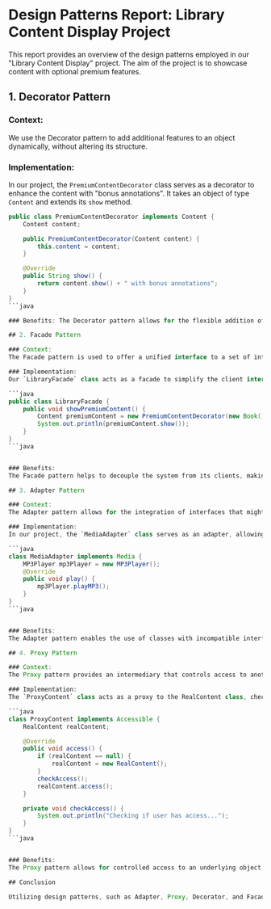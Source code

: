 # Design Patterns Report: Library Content Display Project

This report provides an overview of the design patterns employed in our "Library Content Display" project. The aim of the project is to showcase content with optional premium features. 

## 1. Decorator Pattern

### Context:
We use the Decorator pattern to add additional features to an object dynamically, without altering its structure. 

### Implementation:
In our project, the `PremiumContentDecorator` class serves as a decorator to enhance the content with "bonus annotations". It takes an object of type `Content` and extends its `show` method.

```java
public class PremiumContentDecorator implements Content {
    Content content;

    public PremiumContentDecorator(Content content) {
        this.content = content;
    }

    @Override
    public String show() {
        return content.show() + " with bonus annotations";
    }
}
```java

### Benefits: The Decorator pattern allows for the flexible addition of features to individual objects, without requiring subclassing.

## 2. Facade Pattern

### Context:
The Facade pattern is used to offer a unified interface to a set of interfaces in a subsystem. It defines a higher-level interface that makes the subsystem easier to use.

### Implementation:
Our `LibraryFacade` class acts as a facade to simplify the client interface for displaying premium content.

```java
public class LibraryFacade {
    public void showPremiumContent() {
        Content premiumContent = new PremiumContentDecorator(new Book());
        System.out.println(premiumContent.show());
    }
}
```java


### Benefits:
The Facade pattern helps to decouple the system from its clients, making it easier to evolve and refactor the subsystem independently.

## 3. Adapter Pattern

### Context:
The Adapter pattern allows for the integration of interfaces that might not be compatible with each other. It acts as a bridge between two different interfaces.

### Implementation:
In our project, the `MediaAdapter` class serves as an adapter, allowing the system to play MP3 format by using the `MP3Player` class via the standard `Media` interface.

```java
class MediaAdapter implements Media {
    MP3Player mp3Player = new MP3Player();
    @Override
    public void play() {
        mp3Player.playMP3();
    }
}
```java


### Benefits:
The Adapter pattern enables the use of classes with incompatible interfaces by providing a middle layer that translates requests from one format to another.

## 4. Proxy Pattern

### Context:
The Proxy pattern provides an intermediary that controls access to another object, often adding some kind of additional behavior (e.g., lazy initialization, logging, or access control).

### Implementation:
The `ProxyContent` class acts as a proxy to the RealContent class, checking user access before allowing access to the real content.

```java
class ProxyContent implements Accessible {
    RealContent realContent;

    @Override
    public void access() {
        if (realContent == null) {
            realContent = new RealContent();
        }
        checkAccess();
        realContent.access();
    }

    private void checkAccess() {
        System.out.println("Checking if user has access...");
    }
}
```java


### Benefits:
The Proxy pattern allows for controlled access to an underlying object, providing additional behaviors such as logging, lazy initialization, and more.

## Conclusion

Utilizing design patterns, such as Adapter, Proxy, Decorator, and Facade, is essential for building efficient, scalable, and maintainable software systems. In our "Library Content Display" project, we witnessed how these patterns can effectively tackle various challenges, from interfacing disparate systems to controlling access and augmenting functionality. By integrating these patterns, we can ensure not only the modular development of components but also facilitate easier future expansions and modifications. The adaptability and robustness provided by these patterns solidify their importance in contemporary software design.

